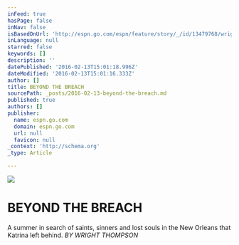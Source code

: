 ```yaml
---
inFeed: true
hasPage: false
inNav: false
isBasedOnUrl: 'http://espn.go.com/espn/feature/story/_/id/13479768/wright-thompson-life-loss-renewal-new-orleans-10-years-hurricane-katrina'
inLanguage: null
starred: false
keywords: []
description: ''
datePublished: '2016-02-13T15:01:18.996Z'
dateModified: '2016-02-13T15:01:16.333Z'
author: []
title: BEYOND THE BREACH
sourcePath: _posts/2016-02-13-beyond-the-breach.md
published: true
authors: []
publisher:
  name: espn.go.com
  domain: espn.go.com
  url: null
  favicon: null
_context: 'http://schema.org'
_type: Article

---
```

![](https://the-grid-user-content.s3-us-west-2.amazonaws.com/6c8354c1-546b-45e6-a83b-36fb1f8841a3.jpg)

# BEYOND THE BREACH

A summer in search of saints, sinners and lost souls in the New Orleans that Katrina left behind. _BY WRIGHT THOMPSON_